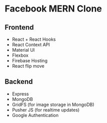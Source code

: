 # Facebook MERN Clone

## Frontend

- React + React Hooks
- React Context API
- Material UI
- Flexbox
- Firebase Hosting
- React flip move

## Backend

- Express
- MongoDB
- GridFS (for image storage in MongoDB)
- Pusher JS (for realtime updates)
- Google Authentication
